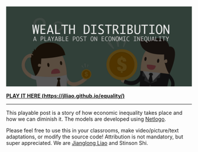 ![](play/intro/intro_banner.png)

**[PLAY IT HERE (https://jlliao.github.io/equality/)](https://jlliao.github.io/equality/)**

---

This playable post is a story of how economic inequality takes place and how we can diminish it.
The models are developed using [Netlogo](https://ccl.northwestern.edu/netlogo/).
			
Please feel free to use this in your classrooms,
make video/picture/text adaptations,
or modify the source code!
Attribution is not mandatory, but super appreciated.
We are [Jianglong Liao](https://jlliao.com/) and Stinson Shi. 
